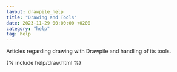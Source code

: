 ```yaml
---
layout: drawpile_help
title: "Drawing and Tools"
date: 2023-11-29 00:00:00 +0200
category: "help"
tag: help
---
```


Articles regarding drawing with Drawpile and handling of its tools.

{% include help/draw.html %}

